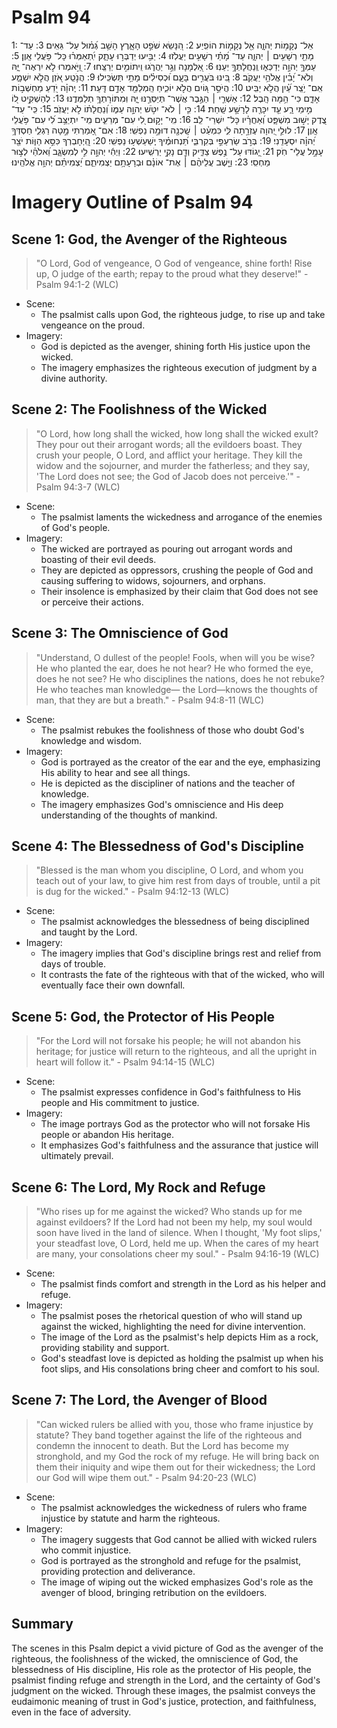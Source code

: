 # Psalm 94
1: אֵל־ נְקָמ֥וֹת יְהוָ֑ה אֵ֖ל נְקָמ֣וֹת הוֹפִֽיַע׃
2: הִ֭נָּשֵׂא שֹׁפֵ֣ט הָאָ֑רֶץ הָשֵׁ֥ב גְּ֝מ֗וּל עַל־ גֵּאִֽים׃
3: עַד־ מָתַ֖י רְשָׁעִ֥ים ׀ יְהוָ֑ה עַד־ מָ֝תַ֗י רְשָׁעִ֥ים יַעֲלֹֽזוּ׃
4: יַבִּ֣יעוּ יְדַבְּר֣וּ עָתָ֑ק יִֽ֝תְאַמְּר֗וּ כָּל־ פֹּ֥עֲלֵי אָֽוֶן׃
5: עַמְּךָ֣ יְהוָ֣ה יְדַכְּא֑וּ וְֽנַחֲלָתְךָ֥ יְעַנּֽוּ׃
6: אַ֭לְמָנָה וְגֵ֣ר יַהֲרֹ֑גוּ וִֽיתוֹמִ֣ים יְרַצֵּֽחוּ׃
7: וַ֭יֹּ֣אמְרוּ לֹ֣א יִרְאֶה־ יָּ֑הּ וְלֹא־ יָ֝בִ֗ין אֱלֹהֵ֥י יַעֲקֹֽב׃
8: בִּ֭ינוּ בֹּעֲרִ֣ים בָּעָ֑ם וּ֝כְסִילִ֗ים מָתַ֥י תַּשְׂכִּֽילוּ׃
9: הֲנֹ֣טַֽע אֹ֭זֶן הֲלֹ֣א יִשְׁמָ֑ע אִֽם־ יֹ֥צֵֽר עַ֝֗יִן הֲלֹ֣א יַבִּֽיט׃
10: הֲיֹסֵ֣ר גּ֭וֹיִם הֲלֹ֣א יוֹכִ֑יחַ הַֽמְלַמֵּ֖ד אָדָ֣ם דָּֽעַת׃
11: יְֽהוָ֗ה יֹ֭דֵעַ מַחְשְׁב֣וֹת אָדָ֑ם כִּי־ הֵ֥מָּה הָֽבֶל׃
12: אַשְׁרֵ֤י ׀ הַגֶּ֣בֶר אֲשֶׁר־ תְּיַסְּרֶ֣נּוּ יָּ֑הּ וּֽמִתּוֹרָתְךָ֥ תְלַמְּדֶֽנּוּ׃
13: לְהַשְׁקִ֣יט ל֭וֹ מִ֣ימֵי רָ֑ע עַ֤ד יִכָּרֶ֖ה לָרָשָׁ֣ע שָֽׁחַת׃
14: כִּ֤י ׀ לֹא־ יִטֹּ֣שׁ יְהוָ֣ה עַמּ֑וֹ וְ֝נַחֲלָת֗וֹ לֹ֣א יַעֲזֹֽב׃
15: כִּֽי־ עַד־ צֶ֭דֶק יָשׁ֣וּב מִשְׁפָּ֑ט וְ֝אַחֲרָ֗יו כָּל־ יִשְׁרֵי־ לֵֽב׃
16: מִֽי־ יָק֣וּם לִ֭י עִם־ מְרֵעִ֑ים מִֽי־ יִתְיַצֵּ֥ב לִ֝י עִם־ פֹּ֥עֲלֵי אָֽוֶן׃
17: לוּלֵ֣י יְ֭הוָה עֶזְרָ֣תָה לִּ֑י כִּמְעַ֓ט ׀ שָֽׁכְנָ֖ה דוּמָ֣ה נַפְשִֽׁי׃
18: אִם־ אָ֭מַרְתִּי מָ֣טָה רַגְלִ֑י חַסְדְּךָ֥ יְ֝הוָ֗ה יִסְעָדֵֽנִי׃
19: בְּרֹ֣ב שַׂרְעַפַּ֣י בְּקִרְבִּ֑י תַּ֝נְחוּמֶ֗יךָ יְֽשַׁעַשְׁע֥וּ נַפְשִֽׁי׃
20: הַֽ֭יְחָבְרְךָ כִּסֵּ֣א הַוּ֑וֹת יֹצֵ֖ר עָמָ֣ל עֲלֵי־ חֹֽק׃
21: יָ֭גוֹדּוּ עַל־ נֶ֣פֶשׁ צַדִּ֑יק וְדָ֖ם נָקִ֣י יַרְשִֽׁיעוּ׃
22: וַיְהִ֬י יְהוָ֣ה לִ֣י לְמִשְׂגָּ֑ב וֵ֝אלֹהַ֗י לְצ֣וּר מַחְסִֽי׃
23: וַיָּ֤שֶׁב עֲלֵיהֶ֨ם ׀ אֶת־ אוֹנָ֗ם וּבְרָעָתָ֥ם יַצְמִיתֵ֑ם יַ֝צְמִיתֵ֗ם יְהוָ֥ה אֱלֹהֵֽינוּ׃

# Imagery Outline of Psalm 94

## Scene 1: God, the Avenger of the Righteous

> "O Lord, God of vengeance,
   O God of vengeance, shine forth!
Rise up, O judge of the earth;
   repay to the proud what they deserve!" - Psalm 94:1-2 (WLC)

- Scene:
  - The psalmist calls upon God, the righteous judge, to rise up and take vengeance on the proud.
- Imagery:
  - God is depicted as the avenger, shining forth His justice upon the wicked.
  - The imagery emphasizes the righteous execution of judgment by a divine authority.

## Scene 2: The Foolishness of the Wicked

> "O Lord, how long shall the wicked,
   how long shall the wicked exult?
They pour out their arrogant words;
   all the evildoers boast.
They crush your people, O Lord,
   and afflict your heritage.
They kill the widow and the sojourner,
   and murder the fatherless;
and they say, 'The Lord does not see;
   the God of Jacob does not perceive.'" - Psalm 94:3-7 (WLC)

- Scene:
  - The psalmist laments the wickedness and arrogance of the enemies of God's people.
- Imagery:
  - The wicked are portrayed as pouring out arrogant words and boasting of their evil deeds.
  - They are depicted as oppressors, crushing the people of God and causing suffering to widows, sojourners, and orphans.
  - Their insolence is emphasized by their claim that God does not see or perceive their actions.

## Scene 3: The Omniscience of God

> "Understand, O dullest of the people!
   Fools, when will you be wise?
He who planted the ear, does he not hear?
He who formed the eye, does he not see?
He who disciplines the nations, does he not rebuke?
   He who teaches man knowledge—
the Lord—knows the thoughts of man,
   that they are but a breath." - Psalm 94:8-11 (WLC)

- Scene:
  - The psalmist rebukes the foolishness of those who doubt God's knowledge and wisdom.
- Imagery:
  - God is portrayed as the creator of the ear and the eye, emphasizing His ability to hear and see all things.
  - He is depicted as the discipliner of nations and the teacher of knowledge.
  - The imagery emphasizes God's omniscience and His deep understanding of the thoughts of mankind.

## Scene 4: The Blessedness of God's Discipline

> "Blessed is the man whom you discipline, O Lord,
   and whom you teach out of your law,
to give him rest from days of trouble,
   until a pit is dug for the wicked." - Psalm 94:12-13 (WLC)

- Scene:
  - The psalmist acknowledges the blessedness of being disciplined and taught by the Lord.
- Imagery:
  - The imagery implies that God's discipline brings rest and relief from days of trouble.
  - It contrasts the fate of the righteous with that of the wicked, who will eventually face their own downfall.

## Scene 5: God, the Protector of His People

> "For the Lord will not forsake his people;
   he will not abandon his heritage;
for justice will return to the righteous,
   and all the upright in heart will follow it." - Psalm 94:14-15 (WLC)

- Scene:
  - The psalmist expresses confidence in God's faithfulness to His people and His commitment to justice.
- Imagery:
  - The image portrays God as the protector who will not forsake His people or abandon His heritage.
  - It emphasizes God's faithfulness and the assurance that justice will ultimately prevail.

## Scene 6: The Lord, My Rock and Refuge

> "Who rises up for me against the wicked?
   Who stands up for me against evildoers?
If the Lord had not been my help,
   my soul would soon have lived in the land of silence.
When I thought, 'My foot slips,'
   your steadfast love, O Lord, held me up.
When the cares of my heart are many,
   your consolations cheer my soul." - Psalm 94:16-19 (WLC)

- Scene:
  - The psalmist finds comfort and strength in the Lord as his helper and refuge.
- Imagery:
  - The psalmist poses the rhetorical question of who will stand up against the wicked, highlighting the need for divine intervention.
  - The image of the Lord as the psalmist's help depicts Him as a rock, providing stability and support.
  - God's steadfast love is depicted as holding the psalmist up when his foot slips, and His consolations bring cheer and comfort to his soul.

## Scene 7: The Lord, the Avenger of Blood

> "Can wicked rulers be allied with you,
   those who frame injustice by statute?
They band together against the life of the righteous
   and condemn the innocent to death.
But the Lord has become my stronghold,
   and my God the rock of my refuge.
He will bring back on them their iniquity
   and wipe them out for their wickedness;
   the Lord our God will wipe them out." - Psalm 94:20-23 (WLC)

- Scene:
  - The psalmist acknowledges the wickedness of rulers who frame injustice by statute and harm the righteous.
- Imagery:
  - The imagery suggests that God cannot be allied with wicked rulers who commit injustice.
  - God is portrayed as the stronghold and refuge for the psalmist, providing protection and deliverance.
  - The image of wiping out the wicked emphasizes God's role as the avenger of blood, bringing retribution on the evildoers.

## Summary

The scenes in this Psalm depict a vivid picture of God as the avenger of the righteous, the foolishness of the wicked, the omniscience of God, the blessedness of His discipline, His role as the protector of His people, the psalmist finding refuge and strength in the Lord, and the certainty of God's judgment on the wicked. Through these images, the psalmist conveys the eudaimonic meaning of trust in God's justice, protection, and faithfulness, even in the face of adversity.